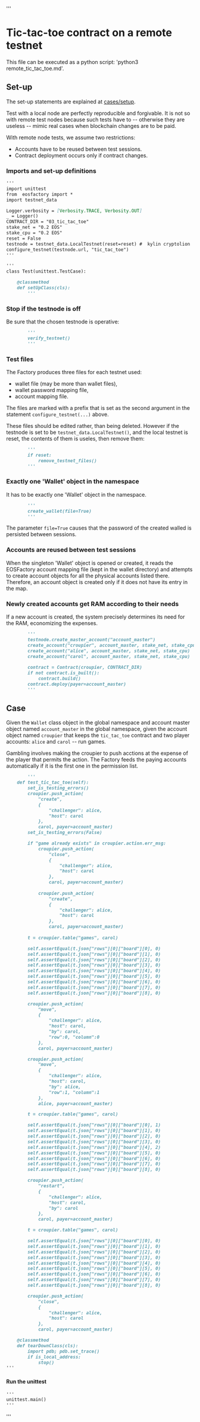 '''
# Tic-tac-toe contract on a remote testnet

This file can be executed as a python script: 'python3 remote_tic_tac_toe.md'.

## Set-up

The set-up statements are explained at <a href="setup.html">cases/setup</a>.

Test with a local node are perfectly reproducible and forgivable. It is not so
with remote test nodes because such tests have to -- otherwise they are 
useless -- mimic real cases when blockchain changes are to be paid.

With remote node tests, we assume two restrictions:

* Accounts have to be reused between test sessions.
* Contract deployment occurs only if contract changes.

### Imports and set-up definitions

```md
'''
import unittest
from  eosfactory import *
import testnet_data

Logger.verbosity = [Verbosity.TRACE, Verbosity.OUT]
_ = Logger()
CONTRACT_DIR = "03_tic_tac_toe"
stake_net = "0.2 EOS" 
stake_cpu = "0.2 EOS"
reset = False
testnode = testnet_data.LocalTestnet(reset=reset) #  kylin cryptolion 
configure_testnet(testnode.url, "tic_tac_toe")
'''
```

```md
'''
class Test(unittest.TestCase):

    @classmethod
    def setUpClass(cls):
        '''
```
### Stop if the testnode is off

Be sure that the chosen testnode is operative:  
    
```md
        '''
        verify_testnet()
        '''
```
### Test files

The Factory produces three files for each testnet used:

* wallet file (may be more than wallet files),
* wallet password mapping file,
* account mapping file.

The files are marked with a prefix that is set as the second argument in the statement `configure_testnet(...)` above.

These files should be edited rather, than being deleted. However if the testnode is set to be `testnet_data.LocalTestnet()`, and the local testnet is reset, the contents of them is useles, then remove them:
 
```md
        '''
        if reset:
            remove_testnet_files()
        '''
```

### Exactly one 'Wallet' object in the namespace

It has to be exactly one 'Wallet' object in the namespace. 
```md
        '''
        create_wallet(file=True)
        '''
```
The parameter `file=True` causes that the password of the created walled is persisted between sessions.

### Accounts are reused between test sessions

When the singleton 'Wallet' object is opened or created, it reads the EOSFactory account mapping file (kept in the wallet directory) and attempts to create account objects for all the physical accounts listed there. Therefore, an account object is created only if it does not have its entry in the map. 

### Newly created accounts get RAM according to their needs

If a new account is created, the system precisely determines its need for the RAM, economizing the expenses. 

```md
        '''
        testnode.create_master_account("account_master")     
        create_account("croupier", account_master, stake_net, stake_cpu)
        create_account("alice", account_master, stake_net, stake_cpu)  
        create_account("carol", account_master, stake_net, stake_cpu)     
        
        contract = Contract(croupier, CONTRACT_DIR)
        if not contract.is_built():
            contract.build()
        contract.deploy(payer=account_master)                   
        '''
```

## Case

Given the ``Wallet`` class object in the global namespace and account  master 
object named ``account_master`` in the global namespace, given the account 
object named ``croupier`` that keeps the ``tic_tac_toe`` contract and two player accounts: ``alice`` and ``carol`` -- run games.

Gambling involves making the croupier to push acctions at the expense of the player that permits the action. The Factory feeds the paying accounts automatically if it is the first one in the permission list.
```md
        '''
    def test_tic_tac_toe(self):
        set_is_testing_errors()       
        croupier.push_action(
            "create", 
            {
                "challenger": alice, 
                "host": carol
            },
            carol, payer=account_master)
        set_is_testing_errors(False)

        if "game already exists" in croupier.action.err_msg:
            croupier.push_action(
                "close", 
                {
                    "challenger": alice,  
                    "host": carol 
                }, 
                carol, payer=account_master)
            
            croupier.push_action(
                "create", 
                {
                    "challenger": alice, 
                    "host": carol
                },
                carol, payer=account_master)
        
        t = croupier.table("games", carol)

        self.assertEqual(t.json["rows"][0]["board"][0], 0)
        self.assertEqual(t.json["rows"][0]["board"][1], 0)
        self.assertEqual(t.json["rows"][0]["board"][2], 0)
        self.assertEqual(t.json["rows"][0]["board"][3], 0)
        self.assertEqual(t.json["rows"][0]["board"][4], 0)
        self.assertEqual(t.json["rows"][0]["board"][5], 0)
        self.assertEqual(t.json["rows"][0]["board"][6], 0)
        self.assertEqual(t.json["rows"][0]["board"][7], 0)
        self.assertEqual(t.json["rows"][0]["board"][8], 0)

        croupier.push_action(
            "move", 
            {
                "challenger": alice, 
                "host": carol, 
                "by": carol,  
                "row":0, "column":0 
            }, 
            carol, payer=account_master)

        croupier.push_action(
            "move", 
            {
                "challenger": alice,  
                "host": carol,  
                "by": alice, 
                "row":1, "column":1 
            }, 
            alice, payer=account_master)

        t = croupier.table("games", carol)

        self.assertEqual(t.json["rows"][0]["board"][0], 1)
        self.assertEqual(t.json["rows"][0]["board"][1], 0)
        self.assertEqual(t.json["rows"][0]["board"][2], 0)
        self.assertEqual(t.json["rows"][0]["board"][3], 0)
        self.assertEqual(t.json["rows"][0]["board"][4], 2)
        self.assertEqual(t.json["rows"][0]["board"][5], 0)
        self.assertEqual(t.json["rows"][0]["board"][6], 0)
        self.assertEqual(t.json["rows"][0]["board"][7], 0)
        self.assertEqual(t.json["rows"][0]["board"][8], 0)

        croupier.push_action(
            "restart", 
            {
                "challenger": alice, 
                "host": carol, 
                "by": carol
            }, 
            carol, payer=account_master)

        t = croupier.table("games", carol)

        self.assertEqual(t.json["rows"][0]["board"][0], 0)
        self.assertEqual(t.json["rows"][0]["board"][1], 0)
        self.assertEqual(t.json["rows"][0]["board"][2], 0)
        self.assertEqual(t.json["rows"][0]["board"][3], 0)
        self.assertEqual(t.json["rows"][0]["board"][4], 0)
        self.assertEqual(t.json["rows"][0]["board"][5], 0)
        self.assertEqual(t.json["rows"][0]["board"][6], 0)
        self.assertEqual(t.json["rows"][0]["board"][7], 0)
        self.assertEqual(t.json["rows"][0]["board"][8], 0)

        croupier.push_action(
            "close", 
            {
                "challenger": alice,  
                "host": carol 
            }, 
            carol, payer=account_master)

    @classmethod
    def tearDownClass(cls):
        import pdb; pdb.set_trace()
        if is_local_address:
            stop()
'''
```
#### Run the unittest

```md
'''
unittest.main()
'''
```
'''

